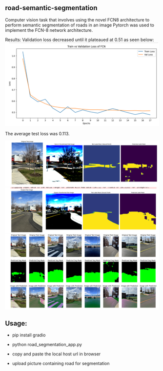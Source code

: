 ## road-semantic-segmentation
Computer vision task that involves using the novel FCN8 architecture to perform semantic segmentation of roads in an image
Pytorch was used to implement the FCN-8 network architecture.

Results:
Validation loss decreased until it plateaued at 0.51 as seen below:
![Alt text](results/train_val_loss_curve.png "Train_Val_Loss_Curve")

The average test loss was 0.113. 

![Alt text](results/result_1.png )
<br>
![Alt text](results/result_2.png )
<br>
![Alt text](results/result_3.png )


## Usage:
- pip install gradio

- python road_segmentation_app.py

- copy and paste the local host url in browser

- upload picture containing road for segmentation

  



